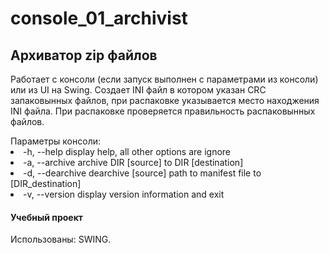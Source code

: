 # console_01_archivist
<h2>Архиватор zip файлов</h2>
Работает с консоли (если запуск выполнен с параметрами из консоли) или из UI на Swing.
Создает INI файл в котором указан CRC запаковынных файлов, при распаковке указывается место находжения INI файла.
При распаковке проверяется правильность распаковынных файлов.
<p></p>
Параметры консоли:
<li>-h,   --help                 display help, all other options are ignore </li>
<li>-a,   --archive              archive DIR [source] to DIR [destination]</li>
<li>-d,   --dearchive            dearchive [source] path to manifest file to [DIR_destination]</li>
<li>-v,   --version              display version information and exit</li>
<p></p>
<h4>Учебный проект</h4>
<p></p>
Использованы: SWING.
